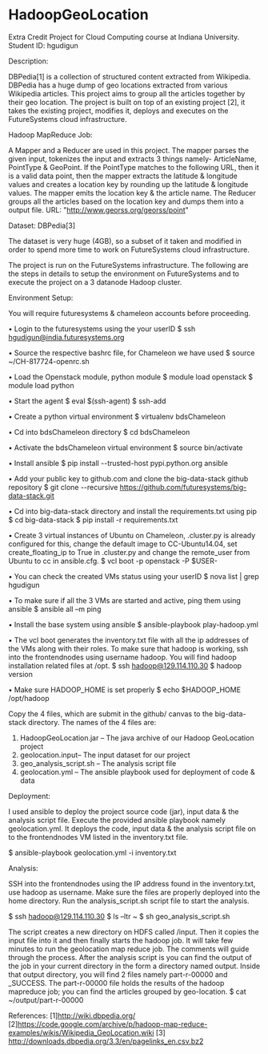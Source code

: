 # HadoopGeoLocation
Extra Credit Project for Cloud Computing course at Indiana University. Student ID: hgudigun

Description:

DBPedia[1] is a collection of structured content extracted from Wikipedia. DBPedia has a huge dump of geo locations extracted from various Wikipedia articles. This project aims to group all the articles together by their geo location. The project is built on top of an existing project [2], it takes the existing project, modifies it, deploys and executes on the FutureSystems cloud infrastructure.

Hadoop MapReduce Job:

A Mapper and a Reducer are used in this project. The mapper parses the given input, tokenizes the input and extracts 3 things namely- ArticleName, PointType & GeoPoint. If the PointType matches to the following URL, then it is a valid data point, then the mapper extracts the latitude & longitude values and creates a location key by rounding up the latitude & longitude values. The mapper emits the location key & the article name. The Reducer groups all the articles based on the location key and dumps them into a output file.
URL: "http://www.georss.org/georss/point"

Dataset: DBPedia[3]

The dataset is very huge (4GB), so a subset of it taken and modified in order to spend more time to work on FutureSystems cloud infrastructure.

The project is run on the FutureSystems infrastructure. The following are the steps in details to setup the environment on FutureSystems and to execute the project on a 3 datanode Hadoop cluster.

Environment Setup:

You will require futuresystems & chameleon accounts before proceeding.

•	Login to the futuresystems using the your userID
$ ssh hgudigun@india.futuresystems.org

•	Source the respective bashrc file, for Chameleon we have used
$ source ~/CH-817724-openrc.sh

•	Load the Openstack module, python module
$ module load openstack
$ module load python

•	Start the agent
$ eval $(ssh-agent)
	$ ssh-add

•	Create a python virtual environment
$ virtualenv bdsChameleon

•	Cd into bdsChameleon directory
$ cd bdsChameleon

•	Activate the bdsChameleon virtual environment
$ source bin/activate

•	Install ansible
$ pip install --trusted-host pypi.python.org ansible

•	Add your public key to github.com and clone the big-data-stack github repository
$ git clone --recursive https://github.com/futuresystems/big-data-stack.git

•	Cd into big-data-stack directory and install the requirements.txt using pip
$ cd big-data-stack
$ pip install -r requirements.txt

•	Create 3 virtual instances of Ubuntu on Chameleon, .cluster.py is already configured for this, change the default image to CC-Ubuntu14.04, set create_floating_ip to True in .cluster.py and change the remote_user from Ubuntu to cc in ansible.cfg.
$ vcl boot -p openstack -P $USER-

•	You can check the created VMs status using your userID
$ nova list | grep hgudigun

•	To make sure if all the 3 VMs are started and active, ping them using ansible
$ ansible all –m ping

•	Install the base system using ansible
$ ansible-playbook play-hadoop.yml

•	The vcl boot generates the inventory.txt file with all the ip addresses of the VMs along with their roles. To make sure that hadoop is working, ssh into the frontendnodes using username hadoop. You will find hadoop installation related files at /opt.
$ ssh hadoop@129.114.110.30
$ hadoop version

•	Make sure HADOOP_HOME is set properly
$ echo $HADOOP_HOME
/opt/hadoop

Copy the 4 files, which are submit in the github/ canvas to the big-data-stack directory. The names of the 4 files are:

1.	HadoopGeoLocation.jar – The java archive of our Hadoop GeoLocation project
2.	geolocation.input– The input dataset for our project
3.	geo_analysis_script.sh – The analysis script file
4.	geolocation.yml – The ansible playbook used for deployment of code & data


Deployment: 

I used ansible to deploy the project source code (jar), input data & the analysis script file. Execute the provided ansible playbook namely geolocation.yml. It deploys the code, input data & the analysis script file on to the frontendnodes VM listed in the inventory.txt file.

$ ansible-playbook geolocation.yml -i inventory.txt

Analysis:

SSH into the frontendnodes using the IP address found in the inventory.txt, use hadoop as username. Make sure the files are properly deployed into the home directory. Run the analysis_script.sh script file to start the analysis.

$ ssh hadoop@129.114.110.30
$ ls –ltr ~ 
$ sh geo_analysis_script.sh

The script creates a new directory on HDFS called /input. Then it copies the input file into it and then finally starts the hadoop job. It will take few minutes to run the geolocation map reduce job. The comments will guide through the process. After the analysis script is you can find the output of the job in your current directory in the form a directory named output. Inside that output directory, you will find 2 files namely part-r-00000 and  _SUCCESS. The part-r-00000 file holds the results of the hadoop mapreduce job; you can find the articles grouped by geo-location.
$ cat ~/output/part-r-00000

References: 
[1]http://wiki.dbpedia.org/
[2]https://code.google.com/archive/p/hadoop-map-reduce-examples/wikis/Wikipedia_GeoLocation.wiki
[3] http://downloads.dbpedia.org/3.3/en/pagelinks_en.csv.bz2



